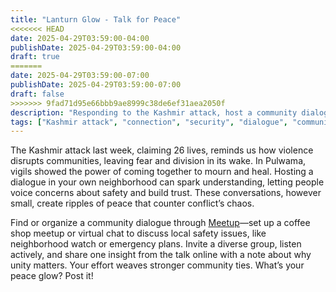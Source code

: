 ```yaml
---
title: "Lanturn Glow - Talk for Peace"
<<<<<<< HEAD
date: 2025-04-29T03:59:00-04:00
publishDate: 2025-04-29T03:59:00-04:00
draft: true
=======
date: 2025-04-29T03:59:00-07:00
publishDate: 2025-04-29T03:59:00-07:00
draft: false
>>>>>>> 9fad71d95e66bbb9ae8999c38de6ef31aea2050f
description: "Responding to the Kashmir attack, host a community dialogue to discuss local safety. Share your insights to foster peace and connection."
tags: ["Kashmir attack", "connection", "security", "dialogue", "community", "well-being"]
---
```


<!-- Glow: 1 action, 1 skill -->
<!-- Skill: Connection -->

The Kashmir attack last week, claiming 26 lives, reminds us how violence disrupts communities, leaving fear and division in its wake. In Pulwama, vigils showed the power of coming together to mourn and heal. Hosting a dialogue in your own neighborhood can spark understanding, letting people voice concerns about safety and build trust. These conversations, however small, create ripples of peace that counter conflict’s chaos.

Find or organize a community dialogue through [Meetup](https://www.meetup.com)—set up a coffee shop meetup or virtual chat to discuss local safety issues, like neighborhood watch or emergency plans. Invite a diverse group, listen actively, and share one insight from the talk online with a note about why unity matters. Your effort weaves stronger community ties. What’s your peace glow? Post it!